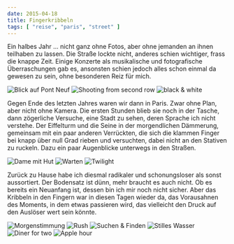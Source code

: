 ```yaml
---
date: 2015-04-18
title: Fingerkribbeln
tags: [ "reise", "paris", "street" ]
---
```


Ein halbes Jahr ... nicht ganz ohne Fotos, aber ohne jemanden an ihnen 
teilhaben zu lassen. Die Straße lockte nicht, anderes schien wichtiger, 
frass die knappe Zeit. Einige Konzerte als musikalische und fotografische 
Überraschungen gab es, ansonsten schien jedoch alles schon einmal da 
gewesen zu sein, ohne besonderen Reiz für mich.

![](images/20141128-0820-036.jpg "Blick auf Pont Neuf")
![](images/20141129-1140-058.jpg "Shooting from second row")
![](images/20141129-1150-062.jpg "black & white")

Gegen Ende des letzten Jahres waren wir dann in Paris. Zwar ohne Plan, 
aber nicht ohne Kamera. Die ersten Stunden blieb sie noch in der Tasche, 
dann zögerliche Versuche, eine Stadt zu sehen, deren Sprache ich nicht 
verstehe. Der Eiffelturm und die Seine in der morgendlichen Dämmerung, 
gemeinsam mit ein paar anderen Verrückten, die sich die klammen Finger 
bei knapp über null Grad rieben und versuchten, dabei nicht an den 
Stativen zu ruckeln. Dazu ein paar Augenblicke unterwegs in den Straßen.

![](images/20141128-0847-070.jpg "Dame mit Hut")
![](images/20141128-1140-088.jpg "Warten")
![](images/20141129-1011-053.jpg "Twilight")

Zurück zu Hause habe ich diesmal radikaler und schonungsloser als sonst 
aussortiert. Der Bodensatz ist dünn, mehr braucht es auch nicht. Ob es 
bereits ein Neuanfang ist, dessen bin ich mir noch nicht sicher. Aber 
das Kribbeln in den Fingern war in diesen Tagen wieder da, das Vorausahnen 
des Moments, in dem etwas passieren wird, das vielleicht den Druck auf 
den Auslöser wert sein könnte.

![](images/20141129-1010-052.jpg "Morgenstimmung")
![](images/20141128-1307-094.jpg "Rush")
![](images/20141128-1419-119.jpg "Suchen & Finden")
![](images/20141129-1245-093.jpg "Stilles Wasser")
![](images/20141128-1345-116.jpg "Diner for two")
![](images/20141128-1646-141.jpg "Apple hour")

